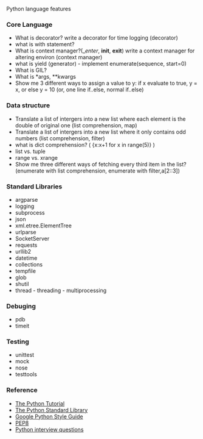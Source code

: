 Python language features

### Core Language
* What is decorator? write a decorator for time logging (decorator)
* what is with statement?
* What is context manager?(__enter_, __init__, __exit__) write a context manager for altering environ (context manager)
* what is yield (generator) - implement enumerate(sequence, start=0)
* What is GIL?
* What is *args, **kwargs
* Show me 3 different ways to assign a value to y: if x evaluate to true, y = x,  or else y = 10 (or, one line if..else, normal if..else)

### Data structure
* Translate a list of intergers into a new list where each element is the double of original one (list comprehension, map)
* Translate a list of intergers into a new list where it only contains odd numbers (list comprehension, filter)
* what is dict comprehension? ( {x:x+1 for x in range(5)} )
* list vs. tuple
* range vs. xrange
* Show me three different ways of fetching every third item in the list? (enumerate with list comprehension, enumerate with filter,a[2::3])

### Standard Libraries
* argparse
* logging
* subprocess
* json
* xml.etree.ElementTree
* urlparse
* SocketServer
* requests
* urllib2
* datetime
* collections
* tempfile
* glob
* shutil
* thread - threading - multiprocessing

### Debuging
* pdb
* timeit

### Testing
* unittest
* mock
* nose
* testtools

### Reference
* [The Python Tutorial](https://docs.python.org/2/tutorial/index.html)
* [The Python Standard Library](https://docs.python.org/2/library/index.html)
* [Google Python Style Guide](https://google.github.io/styleguide/pyguide.html)
* [PEP8](https://www.python.org/dev/peps/pep-0008/)
* [Python interview questions](https://www.reddit.com/r/Python/comments/1knw7z/python_interview_questions/)
